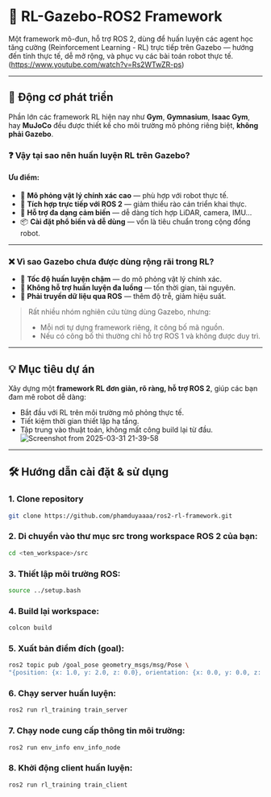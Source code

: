 # 🤖 RL-Gazebo-ROS2 Framework

Một framework mô-đun, hỗ trợ ROS 2, dùng để huấn luyện các agent học tăng cường (Reinforcement Learning - RL) trực tiếp trên Gazebo — hướng đến tính thực tế, dễ mở rộng, và phục vụ các bài toán robot thực tế. (https://www.youtube.com/watch?v=Rs2WTwZR-ps)

---

## 🚨 Động cơ phát triển

Phần lớn các framework RL hiện nay như **Gym**, **Gymnasium**, **Isaac Gym**, hay **MuJoCo** đều được thiết kế cho môi trường mô phỏng riêng biệt, **không phải Gazebo**.

### ❓ Vậy tại sao nên huấn luyện RL trên Gazebo?

#### Ưu điểm:
- 🎯 **Mô phỏng vật lý chính xác cao** — phù hợp với robot thực tế.
- 🤖 **Tích hợp trực tiếp với ROS 2** — giảm thiểu rào cản triển khai thực.
- 🧩 **Hỗ trợ đa dạng cảm biến** — dễ dàng tích hợp LiDAR, camera, IMU...
- 📦 **Cài đặt phổ biến và dễ dùng** — vốn là tiêu chuẩn trong cộng đồng robot.

---

### ❌ Vì sao Gazebo chưa được dùng rộng rãi trong RL?

- 🐢 **Tốc độ huấn luyện chậm** — do mô phỏng vật lý chính xác.
- 🧵 **Không hỗ trợ huấn luyện đa luồng** — tốn thời gian, tài nguyên.
- 🔄 **Phải truyền dữ liệu qua ROS** — thêm độ trễ, giảm hiệu suất.

> Rất nhiều nhóm nghiên cứu từng dùng Gazebo, nhưng:
> - Mỗi nơi tự dựng framework riêng, ít công bố mã nguồn.
> - Nếu có công bố thì thường chỉ hỗ trợ ROS 1 và không được duy trì.

---

## 💡 Mục tiêu dự án

Xây dựng một **framework RL đơn giản, rõ ràng, hỗ trợ ROS 2**, giúp các bạn đam mê robot dễ dàng:
- Bắt đầu với RL trên môi trường mô phỏng thực tế.
- Tiết kiệm thời gian thiết lập hạ tầng.
- Tập trung vào thuật toán, không mất công build lại từ đầu.
![Screenshot from 2025-03-31 21-39-58](https://github.com/user-attachments/assets/542ca3be-7b6d-433a-b8f2-d06ec47f6d25)

---

## 🛠️ Hướng dẫn cài đặt & sử dụng

### 1. Clone repository
```bash
git clone https://github.com/phamduyaaaa/ros2-rl-framework.git
```
### 2. Di chuyển vào thư mục src trong workspace ROS 2 của bạn:
```bash
cd <ten_workspace>/src
```
### 3. Thiết lập môi trường ROS:
```bash
source ../setup.bash
```
### 4. Build lại workspace:
```bash
colcon build
```
### 5. Xuất bản điểm đích (goal):
```bash
ros2 topic pub /goal_pose geometry_msgs/msg/Pose \
"{position: {x: 1.0, y: 2.0, z: 0.0}, orientation: {x: 0.0, y: 0.0, z: 0.0, w: 1.0}}"
```
### 6. Chạy server huấn luyện:
```bash
ros2 run rl_training train_server
```
### 7. Chạy node cung cấp thông tin môi trường:
```bash
ros2 run env_info env_info_node
```
### 8. Khởi động client huấn luyện:
```bash
ros2 run rl_training train_client
```
